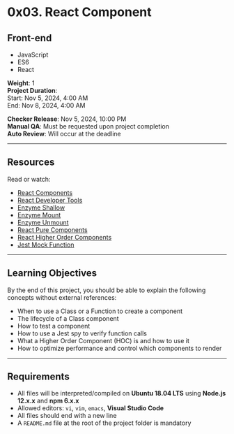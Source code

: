# 0x03. React Component

## Front-end
- JavaScript
- ES6
- React

**Weight**: 1  
**Project Duration**:  
Start: Nov 5, 2024, 4:00 AM  
End: Nov 8, 2024, 4:00 AM  

**Checker Release**: Nov 5, 2024, 10:00 PM  
**Manual QA**: Must be requested upon project completion  
**Auto Review**: Will occur at the deadline  

---

## Resources
Read or watch:

- [React Components](https://reactjs.org/docs/react-component.html)
- [React Developer Tools](https://react.devtools)
- [Enzyme Shallow](https://enzyme.shallow.com)
- [Enzyme Mount](https://enzyme.mount.com)
- [Enzyme Unmount](https://enzyme.unmount.com)
- [React Pure Components](https://reactjs.org/docs/react-api.html#reactpurecomponent)
- [React Higher Order Components](https://reactjs.org/docs/higher-order-components.html)
- [Jest Mock Function](https://jestjs.io/docs/mock-functions)

---

## Learning Objectives
By the end of this project, you should be able to explain the following concepts without external references:

- When to use a Class or a Function to create a component
- The lifecycle of a Class component
- How to test a component
- How to use a Jest spy to verify function calls
- What a Higher Order Component (HOC) is and how to use it
- How to optimize performance and control which components to render

---

## Requirements

- All files will be interpreted/compiled on **Ubuntu 18.04 LTS** using **Node.js 12.x.x** and **npm 6.x.x**
- Allowed editors: `vi`, `vim`, `emacs`, **Visual Studio Code**
- All files should end with a new line
- A `README.md` file at the root of the project folder is mandatory
